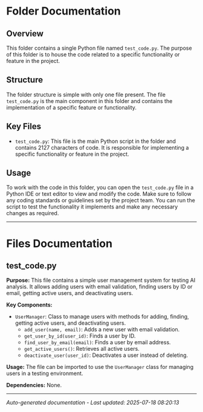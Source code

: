 # Folder Documentation

## Overview
This folder contains a single Python file named `test_code.py`. The purpose of this folder is to house the code related to a specific functionality or feature in the project.

## Structure
The folder structure is simple with only one file present. The file `test_code.py` is the main component in this folder and contains the implementation of a specific feature or functionality.

## Key Files
- `test_code.py`: This file is the main Python script in the folder and contains 2127 characters of code. It is responsible for implementing a specific functionality or feature in the project.

## Usage
To work with the code in this folder, you can open the `test_code.py` file in a Python IDE or text editor to view and modify the code. Make sure to follow any coding standards or guidelines set by the project team. You can run the script to test the functionality it implements and make any necessary changes as required.

---

# Files Documentation

## test_code.py

**Purpose:** This file contains a simple user management system for testing AI analysis. It allows adding users with email validation, finding users by ID or email, getting active users, and deactivating users.

**Key Components:**
- `UserManager`: Class to manage users with methods for adding, finding, getting active users, and deactivating users.
  - `add_user(name, email)`: Adds a new user with email validation.
  - `get_user_by_id(user_id)`: Finds a user by ID.
  - `find_user_by_email(email)`: Finds a user by email address.
  - `get_active_users()`: Retrieves all active users.
  - `deactivate_user(user_id)`: Deactivates a user instead of deleting.

**Usage:** The file can be imported to use the `UserManager` class for managing users in a testing environment.

**Dependencies:** None.

---
*Auto-generated documentation - Last updated: 2025-07-18 08:20:13*
